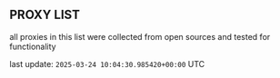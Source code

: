 ## PROXY LIST

all proxies in this list were collected from open sources and tested for functionality

last update: `2025-03-24 10:04:30.985420+00:00` UTC